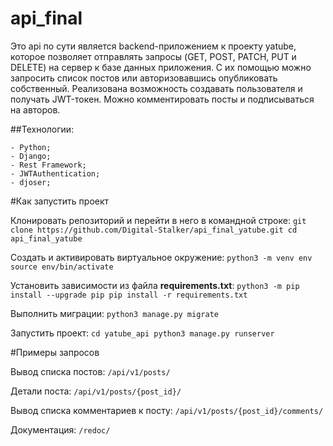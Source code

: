 # api_final

Это api по сути является backend-приложением к проекту yatube, которое позволяет отправлять запросы (GET, POST, PATCH, PUT и DELETE) на сервер к базе данных приложения. С их помощью можно запросить список постов или авторизовавшись опубликовать собственный.
Реализована возможность создавать пользователя и получать JWT-токен. Можно комментировать посты и подписываться на авторов.

##Технологии:
```
- Python;
- Django;
- Rest Framework;
- JWTAuthentication;
- djoser;
```

#Как запустить проект

Клонировать репозиторий и перейти в него в командной строке:
`git clone https://github.com/Digital-Stalker/api_final_yatube.git
cd api_final_yatube`

Cоздать и активировать виртуальное окружение:
`python3 -m venv env
source env/bin/activate`

Установить зависимости из файла **requirements.txt**:
`python3 -m pip install --upgrade pip
pip install -r requirements.txt`

Выполнить миграции:
`python3 manage.py migrate`

Запустить проект:
`cd yatube_api
python3 manage.py runserver`


#Примеры запросов

Вывод списка постов:
`/api/v1/posts/`

Детали поста:
`/api/v1/posts/{post_id}/`

Вывод списка комментариев к посту:
`/api/v1/posts/{post_id}/comments/`

Документация:
`/redoc/`
